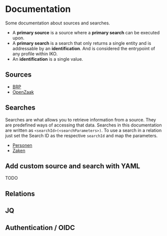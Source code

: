 # Documentation

Some documentation about sources and searches.

- A **primary source** is a source where a **primary search** can be executed upon. 
- A **primary search** is a search that only returns a single entity and is addressable by an **identification**. And is 
    considered the entrypoint of any profile within IKO.
- An **identification** is a single value.

## Sources

- [BRP](./sources/brp.md)
- [OpenZaak](./sources/openzaak.md)

## Searches

Searches are what allows you to retrieve information from a source. They are predefined ways of accessing that data. Searches 
in this documentation are written as `<searchId>(<searchParameters>)`. To use a search in a relation just set the Search ID 
as the respective `searchId` and map the parameters.

- [Personen](./searches/personen.md)
- [Zaken](./searches/zaken.md)

## Add custom source and search with YAML

TODO

## Relations 

## JQ

## Authentication / OIDC
